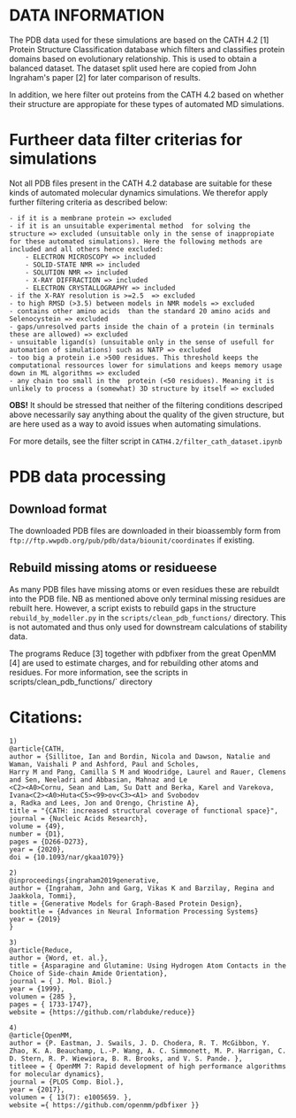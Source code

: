 # DATA INFORMATION
The PDB data used for these simulations are based on the CATH 4.2 [1] Protein Structure Classification database which filters and classifies protein domains based on evolutionary relationship. This is used to obtain a balanced dataset. The dataset split used here are copied from John Ingraham's paper [2] for later comparison of results. 

In addition, we here filter out proteins from the CATH 4.2 based on whether their structure are appropiate for these types of automated MD simulations. 

# Furtheer data filter criterias for simulations
Not all PDB files present in the CATH 4.2 database are suitable for these kinds of automated molecular dynamics simulations. We therefor apply further filtering criteria as described below:

    - if it is a membrane protein => excluded
    - if it is an unsuitable experimental method  for solving the structure => excluded (unsuitable only in the sense of inappropiate for these automated simulations). Here the following methods are included and all others hence excluded:
        - ELECTRON MICROSCOPY => included
        - SOLID-STATE NMR => included
        - SOLUTION NMR => included
        - X-RAY DIFFRACTION => included
        - ELECTRON CRYSTALLOGRAPHY => included
    - if the X-RAY resolution is >=2.5  => excluded
    - to high RMSD (>3.5) between models in NMR models => excluded 
    - contains other amino acids  than the standard 20 amino acids and Selenocystein => excluded
    - gaps/unresolved parts inside the chain of a protein (in terminals these are allowed) => excluded
    - unsuitable ligand(s) (unsuitable only in the sense of usefull for automation of simulations) such as NATP => excluded
    - too big a protein i.e >500 residues. This threshold keeps the computational ressources lower for simulations and keeps memory usage down in ML algorithms => excluded 
    - any chain too small in the  protein (<50 residues). Meaning it is unlikely to process a (somewhat) 3D structure by itself => excluded

**OBS!** It should be stressed that neither of the filtering conditions descriped above necessarily say anything about the quality of the given structure, but are here used as a way to avoid issues when automating simulations. 
                   
For more details, see the filter script in `CATH4.2/filter_cath_dataset.ipynb`

# PDB data processing
## Download format
The downloaded PDB files are downloaded in their bioassembly form from `ftp://ftp.wwpdb.org/pub/pdb/data/biounit/coordinates` if existing.

## Rebuild missing atoms or residueese
As many PDB files have missing atoms or even residues these are rebuildt into the PDB file. NB as mentioned above only terminal missing residues are rebuilt here. However, a script exists to rebuild gaps in the structure `rebuild_by_modeller.py` in the `scripts/clean_pdb_functions/` directory. This is not automated and thus only used for downstream calculations of stability data.

The programs Reduce [3] together with pdbfixer from the great OpenMM [4] are used to estimate charges, and for rebuilding other atoms and residues. For more information, see the scripts in scripts/clean_pdb_functions/` directory







# Citations:
```
1)
@article{CATH,
author = {Sillitoe, Ian and Bordin, Nicola and Dawson, Natalie and Waman, Vaishali P and Ashford, Paul and Scholes,
Harry M and Pang, Camilla S M and Woodridge, Laurel and Rauer, Clemens and Sen, Neeladri and Abbasian, Mahnaz and Le
<C2><A0>Cornu, Sean and Lam, Su Datt and Berka, Karel and Varekova, Ivana<C2><A0>Huta<C5><99>ov<C3><A1> and Svobodov
a, Radka and Lees, Jon and Orengo, Christine A},
title = "{CATH: increased structural coverage of functional space}",
journal = {Nucleic Acids Research},
volume = {49},
number = {D1},
pages = {D266-D273},
year = {2020},
doi = {10.1093/nar/gkaa1079}}
```

```
2)
@inproceedings{ingraham2019generative,
author = {Ingraham, John and Garg, Vikas K and Barzilay, Regina and Jaakkola, Tommi},
title = {Generative Models for Graph-Based Protein Design},
booktitle = {Advances in Neural Information Processing Systems}
year = {2019}
}

3)
@article{Reduce,
author = {Word, et. al.},
title = {Asparagine and Glutamine: Using Hydrogen Atom Contacts in the Choice of Side-chain Amide Orientation},
journal = { J. Mol. Biol.}
year = {1999}, 
volumen = {285 },
pages = { 1733-1747},
website = {https://github.com/rlabduke/reduce}}

4)
@article{OpenMM,
author = {P. Eastman, J. Swails, J. D. Chodera, R. T. McGibbon, Y. Zhao, K. A. Beauchamp, L.-P. Wang, A. C. Simmonett, M. P. Harrigan, C. D. Stern, R. P. Wiewiora, B. R. Brooks, and V. S. Pande. },
titleee = { OpenMM 7: Rapid development of high performance algorithms for molecular dynamics},
journal = {PLOS Comp. Biol.},
year = {2017},
volumen = { 13(7): e1005659. },
website ={ https://github.com/openmm/pdbfixer }}
